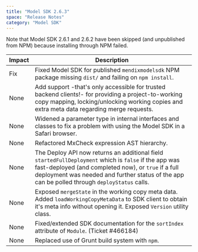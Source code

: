 ```yaml
---
title: "Model SDK 2.6.3"
space: "Release Notes"
category: "Model SDK"
---
```

Note that Model SDK 2.6.1 and 2.6.2 have been skipped (and unpublished from NPM) because installing through NPM failed.

| Impact | Description |
| --- | --- |
| Fix | Fixed Model SDK for published `mendixmodelsdk` NPM package missing `dist/` and failing on `npm install`. |
| None | Add support -that's only accessible for trusted backend clients!- for providing a project-to-working copy mapping, locking/unlocking working copies and extra meta data regarding merge requests. |
| None | Widened a parameter type in internal interfaces and classes to fix a problem with using the Model SDK in a Safari browser. |
| None | Refactored MxCheck expression AST hierarchy. |
| None | The Deploy API now returns an additional field `startedFullDeployment` which is `false` if the app was fast-deployed (and completed now), or `true` if a full deployment was needed and further status of the app can be polled through `deployStatus` calls. |
| None | Exposed `mergeState` in the working copy meta data. Added `loadWorkingCopyMetaData` to SDK client to obtain it's meta info without opening it. Exposed `Version` utility class. |
| None | Fixed/extended SDK documentation for the `sortIndex` attribute of `Module`. (Ticket #466184) |
| None | Replaced use of Grunt build system with `npm`. |